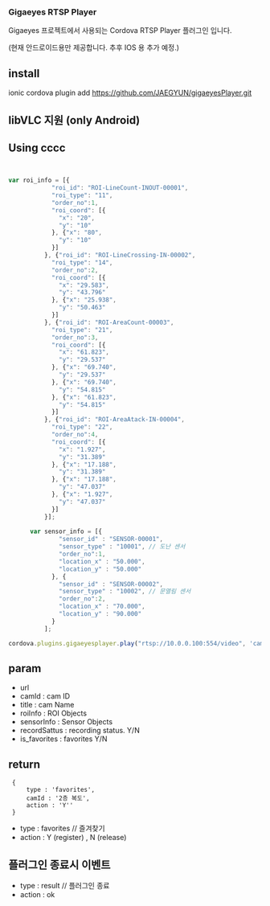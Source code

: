 

### Gigaeyes RTSP Player 

Gigaeyes 프로젝트에서 사용되는 Cordova RTSP Player 플러그인 입니다.

(현재 안드로이드용만 제공합니다. 추후 IOS 용 추가 예정.)

## install
ionic cordova plugin add https://github.com/JAEGYUN/gigaeyesPlayer.git

## libVLC 지원 (only Android)

## Using cccc

``` javascript


var roi_info = [{
            "roi_id": "ROI-LineCount-INOUT-00001",
            "roi_type": "11",
            "order_no":1,
            "roi_coord": [{
              "x": "20",
              "y": "10"
            }, {"x": "80",
              "y": "10"
            }]
          }, {"roi_id": "ROI-LineCrossing-IN-00002",
            "roi_type": "14",
            "order_no":2,
            "roi_coord": [{
              "x": "29.583",
              "y": "43.796"
            }, {"x": "25.938",
              "y": "50.463"
            }]
          }, {"roi_id": "ROI-AreaCount-00003",
            "roi_type": "21",
            "order_no":3,
            "roi_coord": [{   
              "x": "61.823",
              "y": "29.537"
            }, {"x": "69.740",
              "y": "29.537"
            }, {"x": "69.740",
              "y": "54.815"
            }, {"x": "61.823",
              "y": "54.815"
            }]
          }, {"roi_id": "ROI-AreaAtack-IN-00004",
            "roi_type": "22",
            "order_no":4,
            "roi_coord": [{   
              "x": "1.927",
              "y": "31.389"
            }, {"x": "17.188",
              "y": "31.389"
            }, {"x": "17.188",
              "y": "47.037"
            }, {"x": "1.927",
              "y": "47.037"
            }]
          }];
     
      var sensor_info = [{
              "sensor_id" : "SENSOR-00001",
              "sensor_type" : "10001", // 도난 센서
              "order_no":1,
              "location_x" : "50.000",
              "location_y" : "50.000"
            }, {
              "sensor_id" : "SENSOR-00002",
              "sensor_type" : "10002", // 문열림 센서
              "order_no":2,
              "location_x" : "70.000",
              "location_y" : "90.000"
            }
          ];

cordova.plugins.gigaeyesplayer.play("rtsp://10.0.0.100:554/video", 'cam_01', '2층 복도', roi_info , sensor_info ,'Y', 'Y' callbackSucces, callbackError);


```

## param
* url 
* camId : cam ID
* title : cam Name
* roiInfo : ROI Objects
* sensorInfo : Sensor Objects
* recordSattus : recording status. Y/N
* is_favorites : favorites Y/N

## return
```
 {
     type : 'favorites',
     camId : '2층 복도',
     action : 'Y''
 }
```

* type : favorites // 즐겨찾기
* action : Y (register) , N (release)

## 플러그인 종료시 이벤트
* type : result // 플러그인 종료
* action : ok


